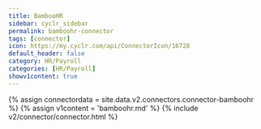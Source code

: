 ```yaml
---
title: BambooHR
sidebar: cyclr_sidebar
permalink: bamboohr-connector
tags: [connector]
icon: https://my.cyclr.com/api/ConnectorIcon/16728
default_header: false
category: HR/Payroll
categories: [HR/Payroll]
showv1content: true
---
```

{% assign connectordata = site.data.v2.connectors.connector-bamboohr %}
{% assign v1content = 'bamboohr.md' %}
{% include v2/connector/connector.html %}	
